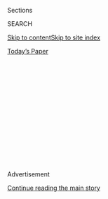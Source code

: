 <div id="app">

<div>

<div>

<div>

<div class="NYTAppHideMasthead css-1q2w90k e1suatyy0">

<div class="section css-ui9rw0 e1suatyy2">

<div class="css-eph4ug er09x8g0">

<div class="css-6n7j50">

</div>

<span class="css-1dv1kvn">Sections</span>

<div class="css-10488qs">

<span class="css-1dv1kvn">SEARCH</span>

</div>

[Skip to content](#site-content)[Skip to site
index](#site-index)

</div>

<div class="css-10698na e1huz5gh0">

</div>

</div>

<div id="masthead-bar-one" class="section hasLinks css-15hmgas e1csuq9d3">

<div class="css-uqyvli e1csuq9d0">

</div>

<div class="css-1uqjmks e1csuq9d1">

</div>

<div class="css-9e9ivx">

[](https://myaccount.nytimes3xbfgragh.onion/auth/login?response_type=cookie&client_id=vi)

</div>

<div class="css-1bvtpon e1csuq9d2">

[Today’s
Paper](https://www.nytimes3xbfgragh.onion/section/todayspaper)

</div>

</div>

</div>

</div>

<div data-aria-hidden="false">

<div id="site-content" data-role="main">

<div>

<div class="css-1aor85t" style="opacity:0.000000001;z-index:-1;visibility:hidden">

<div class="css-1hqnpie">

<div class="css-epjblv">

<span class="css-17xtcya">[Opinion](/section/opinion)</span><span class="css-x15j1o">|</span><span class="css-fwqvlz">‘If
I Hadn’t Been Transferred, I Would Have
Died’</span>

</div>

<div class="css-k008qs">

<div class="css-1iwv8en">

<span class="css-18z7m18"></span>

<div>

</div>

</div>

<span class="css-1n6z4y">https://nyti.ms/2DaW25s</span>

<div class="css-1705lsu">

<div class="css-4xjgmj">

<div class="css-4skfbu" data-role="toolbar" data-aria-label="Social Media Share buttons, Save button, and Comments Panel with current comment count" data-testid="share-tools">

  - 
  - 
  - 
  - 
    
    <div class="css-6n7j50">
    
    </div>

  - 
  - 

</div>

</div>

</div>

</div>

</div>

</div>

<div id="NYT_TOP_BANNER_REGION" class="css-13pd83m">

</div>

<div id="top-wrapper" class="css-1sy8kpn">

<div id="top-slug" class="css-l9onyx">

Advertisement

</div>

[Continue reading the main
story](#after-top)

<div class="ad top-wrapper" style="text-align:center;height:100%;display:block;min-height:250px">

<div id="top" class="place-ad" data-position="top" data-size-key="top">

</div>

</div>

<div id="after-top">

</div>

</div>

<div>

<div class="css-v5btjw etb61u70">

<div class="css-v05ibm etb61u71">

[Opinion](/section/opinion)

</div>

</div>

<div id="sponsor-wrapper" class="css-1hyfx7x">

<div id="sponsor-slug" class="css-19vbshk">

Supported by

</div>

[Continue reading the main
story](#after-sponsor)

<div id="sponsor" class="ad sponsor-wrapper" style="text-align:center;height:100%;display:block">

</div>

<div id="after-sponsor">

</div>

</div>

<div class="css-186x18t">

</div>

<div class="css-17y7wtz ehdk2mb0">

# ‘If I Hadn’t Been Transferred, I Would Have Died’

</div>

Conversations about death from Covid-19 revolve around patient
characteristics. But hospitals matter, too.

<div class="css-18e8msd">

<div class="css-vp77d3 epjyd6m0">

<div class="css-1baulvz">

By <span class="css-1baulvz last-byline" itemprop="name">Daniela J.
Lamas</span>

<div class="css-8atqhb">

Dr. Lamas is a critical care doctor.

</div>

</div>

</div>

  - Aug. 4,
    2020

  - 
    
    <div class="css-4xjgmj">
    
    <div class="css-pvvomx" data-role="toolbar" data-aria-label="Social Media Share buttons, Save button, and Comments Panel with current comment count" data-testid="share-tools">
    
      - 
      - 
      - 
      - 
        
        <div class="css-6n7j50">
        
        </div>
    
      - 
      - 
    
    </div>
    
    </div>

</div>

<div class="css-79elbk" data-testid="photoviewer-wrapper">

<div class="css-z3e15g" data-testid="photoviewer-wrapper-hidden">

</div>

<div class="css-1a48zt4 ehw59r15" data-testid="photoviewer-children">

![<span class="css-16f3y1r e13ogyst0" data-aria-hidden="true">A
coronavirus message is posted in California’s rural Imperial County
which has been hard-hit by the COVID-19 pandemic on July 23, in El
Centro, California. Imperial County currently suffers from the highest
death rate and near-highest infection rate from COVID-19 in
California.</span><span class="css-cnj6d5 e1z0qqy90" itemprop="copyrightHolder"><span class="css-1ly73wi e1tej78p0">Credit...</span><span><span>Mario
Tama/Getty
Images</span></span></span>](https://static01.graylady3jvrrxbe.onion/images/2020/08/04/opinion/04Lamas/04Lamas-articleLarge.jpg?quality=75&auto=webp&disable=upscale)

</div>

</div>

</div>

<div class="section meteredContent css-1r7ky0e" name="articleBody" itemprop="articleBody">

<div class="css-1fanzo5 StoryBodyCompanionColumn">

<div class="css-53u6y8">

There she was. After more than three weeks on the ventilator, after
battling weakness and delirium on the general medical floor and a stay
at the long-term rehab hospital where she rebuilt the strength to walk
again, my patient had made it home. The dark shadows beneath her eyes
were fading. Her skin was tanned. The persistent shortness of breath had
finally abated, and she had recently run four miles to commemorate four
months since she was diagnosed with Covid-19.

Four months. I closed my eyes and found myself once again in those early
days of the pandemic, clustered outside her room with a team of doctors
and nurses. Nearly two weeks in, she still needed high levels of support
from the ventilator and we were starting to talk about the impossible
decisions we might face if her lungs never improved. But we waited,
because this was a new virus and we did not know its course, and because
we had the resources to do so. And now there she was, in clinic — months
later, doing far better than I would have predicted.

I have been surprised by similar recoveries in the past weeks. People we
thought could die, or at least end up significantly impaired, have made
it home. But there is something troubling about this, too. It is clear
to me that there was no one specific therapy that determined the
outcomes of our sickest coronavirus patients in the intensive care unit.

On the contrary. While even the best possible treatment couldn’t save
everyone, those who survived did so because of meticulous critical care,
which requires a combination of resources and competency that is only
available to a minority of hospitals in this country. And now, even as
we race toward the hope of a magic bullet for this virus, we must openly
acknowledge that disparity — and work to address it.

</div>

</div>

<div class="css-1fanzo5 StoryBodyCompanionColumn">

<div class="css-53u6y8">

Since the beginning of this crisis, conversations about death from
Covid-19 have revolved around patient characteristics — men are more
likely to die than women, as are people who are older or obese, or those
with co-morbidities. But we now know that the hospital matters, too.

In [a large
study](https://jamanetwork.com/journals/jamainternalmedicine/fullarticle/2768602)
that was recently published in the journal JAMA Internal Medicine, a
team of researchers examined hospital mortality rates in more than 2,200
critically ill coronavirus patients in 65 hospitals throughout the
country. Their findings? Patients admitted to hospitals with fewer than
50 I.C.U. beds — smaller hospitals — were more than three times more
likely to die than patients admitted to larger hospitals.

Though they were not able to study factors like staffing and hospital
strain, these likely contributed. In fact, a recent [investigative piece
in The
Times](https://www.nytimes3xbfgragh.onion/2020/07/01/nyregion/Coronavirus-hospitals.html)
examined mortality data for hospitals in New York City — and found that
at the peak of the pandemic, patients at some community hospitals (with
lower staffing and worse equipment) were three times more likely to die
as patients in medical centers in the wealthiest areas.

Knowing firsthand what it requires to keep critically ill Covid-19
patients alive, this does not surprise me. Though the public has largely
focused on new treatments — with excitement and controversy swirling
around remdesivir and dexamethasone and convalescent plasma — none of
these are any use without the people and systems to deliver critical
care, a laborious and resource-intensive process.

In the I.C.U., we must interpret and react to each indicator. Our nurses
are frequently at the bedside, attuned to the most minute change. We
make constant small tweaks to the ventilator and to our medications to
support blood pressure. Though it looks passive in a way — a comatose
patient in a bed — and is not at all glamorous, critical care is an
immensely active process.

</div>

</div>

<div class="css-1fanzo5 StoryBodyCompanionColumn">

<div class="css-53u6y8">

We are all familiar with the images of Covid-19 patients lying on their
chests, and we know that prone positioning saves lives. But the simple
act of turning a critically ill patient is physically strenuous and, if
done hastily, treacherous. Breathing tubes and intravenous lines can
become dislodged. The head must be repositioned every two hours.

At my hospital, during the height of the pandemic, we formed a dedicated
“prone team” of respiratory and physical therapists who were available
24 hours a day. This spared the bedside nurses and kept patients as safe
as possible. Even so, breathing tubes became kinked, and on at least one
occasion, we had to urgently replace a breathing tube — a risky
procedure. This is why in some hospitals, prone positioning might not
have been offered at all. Indeed, the JAMA study found rates of prone
positioning to range from just under 5 percent at one hospital to nearly
80 percent at another. Patients would have suffered as a result.

Anyone who has cared for a coronavirus patient knows how quickly they
can crash. Thick mucus blocks airways and endotracheal tubes. Oxygen
levels plummet. Heart rhythms go haywire. As a doctor, I’ll admit that
we are rarely the first to intervene in these moments of crisis.
Instead, we rely on nurses and respiratory therapists. More times than I
would like to count, I have watched with gratitude as their
interventions — suctioning, repositioning a breathing tube, increasing
the dose of medications to raise blood pressure — avert certain
disaster. It is humbling to realize that had our nurses been spread too
thin, these relatively small events would have turned catastrophic.

Perhaps most importantly, because we had the resources to do so, we were
able to give our patients time for their lungs to recover. I think of
one man, a father, so sick that he was dependent not just on the
ventilator but also on a heart-lung bypass machine. These machines, and
the staff who know how to manage them, are a truly limited resource.
Large academic centers have five of them, maybe 10. Some community
hospitals do not have any.

This man had been on the machine for weeks, encountering one
complication after another. He bled, we stopped blood thinners, and then
surgeons had to rush in overnight to replace a part of the machine when
it clotted off. There seemed to be no way out. But then, even as we
prepared to say *enough*, his lungs started to improve. I remember
standing outside his room one overnight, amazed, as his stiff lungs
began to work with the ventilator once again.

He has now left the hospital. On the night of his return home, his son
sent me a note: “Finally family is back, and that is the best feeling of
this world.”

You might say he was lucky. But so were we. He was able to return home
not because of any 11th-hour save on our part, but because we were able
to watch and wait. And we could only afford to do so because here in
Boston, we were busy but never underwater. Of course, we made mistakes,
miscalculations and errors in judgment as we learned about this new
disease. But we were in a privileged position. It could have been far
worse. And as the pandemic tears through rural areas of the country with
even less access to resource-rich hospitals, I am worried that the
inequities of this virus will only become more entrenched.

</div>

</div>

<div class="css-1fanzo5 StoryBodyCompanionColumn">

<div class="css-53u6y8">

Just as we devote resources to finding a vaccine, we must also devote
resources to helping hospitals deliver high-quality critical care. Maybe
that will mean better allocating the resources we do have through a more
robust, coordinated system of hospital-to-hospital patient transfers
within each region. Maybe it means creating something akin to dedicated
coronavirus centers of excellence throughout the country, with certain
core competencies. Maybe it will mean expanding the reach of experienced
critical care hospitals through telehealth. This will not be easy. But
as this virus will be with us for the foreseeable future, it is our duty
to try.

As the video visit with my patient ended that day, she reminded me that
she had been transferred to us from a small hospital in the western part
of our state. “If I hadn’t been transferred, I would have died,” she
said. I paused, reflecting on that. What had we done for her, really? We
had never enrolled her in a clinical trial. There was no mystery
diagnosis to be solved, no high-risk procedure performed. We simply did
our best to minimize damage to her lungs and keep her other organs
functioning while we waited.

Which makes it even more painful to admit that she might be right.

Daniela J. Lamas is a critical care doctor at Brigham and Women’s
Hospital in Boston.

*The Times is committed to publishing* [*a diversity of
letters*](https://www.nytimes3xbfgragh.onion/2019/01/31/opinion/letters/letters-to-editor-new-york-times-women.html)
*to the editor. We’d like to hear what you think about this or any of
our articles. Here are some*
[*tips*](https://help.nytimes3xbfgragh.onion/hc/en-us/articles/115014925288-How-to-submit-a-letter-to-the-editor)*.
And here’s our email:*
[*letters@NYTimes.com*](mailto:letters@NYTimes.com)*.*

*Follow The New York Times Opinion section on*
[*Facebook*](https://www.facebookcorewwwi.onion/nytopinion)*,* [*Twitter
(@NYTopinion)*](http://twitter.com/NYTOpinion) *and*
[*Instagram*](https://www.instagram.com/nytopinion/)*.*

</div>

</div>

</div>

<div>

</div>

<div>

</div>

<div>

</div>

<div>

<div id="bottom-wrapper" class="css-1ede5it">

<div id="bottom-slug" class="css-l9onyx">

Advertisement

</div>

[Continue reading the main
story](#after-bottom)

<div id="bottom" class="ad bottom-wrapper" style="text-align:center;height:100%;display:block;min-height:90px">

</div>

<div id="after-bottom">

</div>

</div>

</div>

</div>

</div>

## Site Index

<div>

</div>

## Site Information Navigation

  - [© <span>2020</span> <span>The New York Times
    Company</span>](https://help.nytimes3xbfgragh.onion/hc/en-us/articles/115014792127-Copyright-notice)

<!-- end list -->

  - [NYTCo](https://www.nytco.com/)
  - [Contact
    Us](https://help.nytimes3xbfgragh.onion/hc/en-us/articles/115015385887-Contact-Us)
  - [Work with us](https://www.nytco.com/careers/)
  - [Advertise](https://nytmediakit.com/)
  - [T Brand Studio](http://www.tbrandstudio.com/)
  - [Your Ad
    Choices](https://www.nytimes3xbfgragh.onion/privacy/cookie-policy#how-do-i-manage-trackers)
  - [Privacy](https://www.nytimes3xbfgragh.onion/privacy)
  - [Terms of
    Service](https://help.nytimes3xbfgragh.onion/hc/en-us/articles/115014893428-Terms-of-service)
  - [Terms of
    Sale](https://help.nytimes3xbfgragh.onion/hc/en-us/articles/115014893968-Terms-of-sale)
  - [Site
    Map](https://spiderbites.nytimes3xbfgragh.onion)
  - [Help](https://help.nytimes3xbfgragh.onion/hc/en-us)
  - [Subscriptions](https://www.nytimes3xbfgragh.onion/subscription?campaignId=37WXW)

</div>

</div>

</div>

</div>

